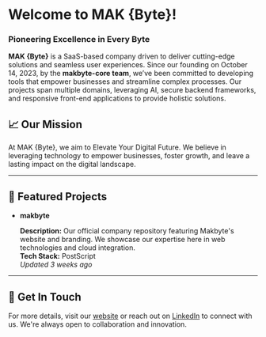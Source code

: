 # Welcome to MAK {Byte}! 
### Pioneering Excellence in Every Byte

**MAK {Byte}** is a SaaS-based company driven to deliver cutting-edge solutions and seamless user experiences. Since our founding on October 14, 2023, by the **makbyte-core team**, we’ve been committed to developing tools that empower businesses and streamline complex processes. Our projects span multiple domains, leveraging AI, secure backend frameworks, and responsive front-end applications to provide holistic solutions.

## 📈 Our Mission

At MAK {Byte}, we aim to Elevate Your Digital Future. We believe in leveraging technology to empower businesses, foster growth, and leave a lasting impact on the digital landscape.

---

## 🌟 Featured Projects

- **makbyte**

  **Description:** Our official company repository featuring Makbyte's website and branding. We showcase our expertise here in web technologies and cloud integration.  
  **Tech Stack:** PostScript  
  _Updated 3 weeks ago_

---

## 🔗 Get In Touch
For more details, visit our [website](https://makbyte.io) or reach out on [LinkedIn](https://www.linkedin.com/company/mak-byte) to connect with us. We're always open to collaboration and innovation.
